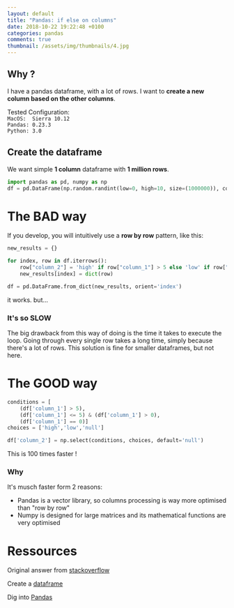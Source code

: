 ```yaml
---
layout: default
title: "Pandas: if else on columns"
date: 2018-10-22 19:22:48 +0100
categories: pandas
comments: true
thumbnail: /assets/img/thumbnails/4.jpg
---
```


## Why ?

I have a pandas dataframe, with a lot of rows. I want to **create a new column based on the other columns**.

Tested Configuration:  
`MacOS:  Sierra 10.12`  
`Pandas: 0.23.3`  
`Python: 3.0`

## Create the dataframe

We want simple **1 column** dataframe with **1 million rows**.

```Python
import pandas as pd, numpy as np
df = pd.DataFrame(np.random.randint(low=0, high=10, size=(1000000)), columns=['column_1'])
```

# The BAD way

If you develop, you will intuitively use a **row by row** pattern, like this:

```Python
new_results = {}

for index, row in df.iterrows():
    row["column_2"] = 'high' if row["column_1"] > 5 else 'low' if row["column_1"] > 0 else 'null'
    new_results[index] = dict(row)

df = pd.DataFrame.from_dict(new_results, orient='index')
```

it works. but...

### It's so SLOW

The big drawback from this way of doing is the time it takes to execute the loop. Going through every single row takes a long time, simply because there's a lot of rows. This solution is fine for smaller dataframes, but not here.

# The GOOD way

```Python
conditions = [
    (df['column_1'] > 5),
    (df['column_1'] <= 5) & (df['column_1'] > 0),
    (df['column_1'] == 0)]
choices = ['high','low','null']

df['column_2'] = np.select(conditions, choices, default='null')
```

This is 100 times faster !

### Why

It's musch faster form 2 reasons:

- Pandas is a vector library, so columns processing is way more optimised than "row by row"
- Numpy is designed for large matrices and its mathematical functions are very optimised

# Ressources

Original answer from [stackoverflow](https://stackoverflow.com/questions/19913659/pandas-conditional-creation-of-a-series-dataframe-column)

Create a [dataframe](https://pandas.pydata.org/pandas-docs/stable/generated/pandas.DataFrame.html)

Dig into [Pandas](https://pandas.pydata.org/pandas-docs/stable/cookbook.html)
